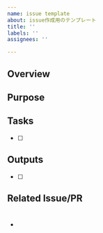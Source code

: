 ```yaml
---
name: issue template
about: issue作成用のテンプレート
title: ''
labels: ''
assignees: ''

---
```


## Overview


## Purpose


## Tasks
- [ ] 

## Outputs
- [ ]

## Related Issue/PR
- #
